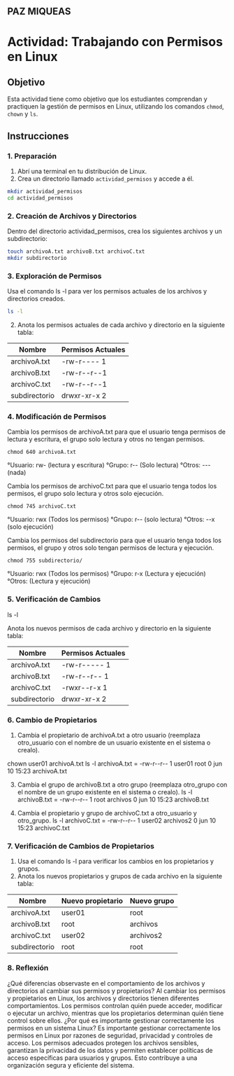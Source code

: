 ## PAZ MIQUEAS
# Actividad: Trabajando con Permisos en Linux

## Objetivo

Esta actividad tiene como objetivo que los estudiantes comprendan y practiquen la gestión de permisos en Linux, utilizando los comandos `chmod`, `chown` y `ls`.

## Instrucciones

### 1. Preparación

1. Abrí una terminal en tu distribución de Linux.
2. Crea un directorio llamado `actividad_permisos` y accede a él.

```sh
mkdir actividad_permisos
cd actividad_permisos
```
### 2. Creación de Archivos y Directorios
Dentro del directorio actividad_permisos, crea los siguientes archivos y un subdirectorio:
```sh
touch archivoA.txt archivoB.txt archivoC.txt
mkdir subdirectorio
```
### 3. Exploración de Permisos
Usa el comando ls -l para ver los permisos actuales de los archivos y directorios creados.
```sh
ls -l
```
2. Anota los permisos actuales de cada archivo y directorio en la siguiente tabla:

| **Nombre**      | **Permisos Actuales** |
|-----------------|-----------------|
| archivoA.txt	  | -rw-r---- 1     |
| archivoB.txt    | -rw-r--r--1     |
| archivoC.txt    | -rw-r--r--1     |
| subdirectorio   | drwxr-xr-x 2    |

### 4. Modificación de Permisos
Cambia los permisos de archivoA.txt para que el usuario tenga permisos de lectura y escritura, el grupo solo lectura y otros no tengan permisos.

    chmod 640 archivoA.txt
°Usuario: rw- (lectura y escritura)
°Grupo: r-- (Solo lectura)
°Otros: --- (nada)

Cambia los permisos de archivoC.txt para que el usuario tenga todos los permisos, el grupo solo lectura y otros solo ejecución.

    chmod 745 archivoC.txt
°Usuario: rwx (Todos los permisos)
°Grupo: r-- (solo lectura)
°Otros: --x (solo ejecución)

Cambia los permisos del subdirectorio para que el usuario tenga todos los permisos, el grupo y otros solo tengan permisos de lectura y ejecución.

    chmod 755 subdirectorio/
°Usuario: rwx (Todos los permisos)
°Grupo: r-x (Lectura y ejecución)
°Otros: (Lectura y ejecución)

### 5. Verificación de Cambios

ls -l

Anota los nuevos permisos de cada archivo y directorio en la siguiente tabla:

| **Nombre**      | **Permisos Actuales** |
|-----------------|-----------------|
| archivoA.txt	  | -rw-r----- 1    |
| archivoB.txt    | -rw-r--r-- 1    |
| archivoC.txt    | -rwxr--r-x 1    |
| subdirectorio   |  drwxr-xr-x 2   |

### 6. Cambio de Propietarios
1. Cambia el propietario de archivoA.txt a otro usuario (reemplaza otro_usuario con el nombre de un usuario existente en el sistema o crealo).

chown user01 archivoA.txt
ls -l archivoA.txt =
    -rw-r--r-- 1 user01 root 0 jun 10 15:23 archivoA.txt

3. Cambia el grupo de archivoB.txt a otro grupo (reemplaza otro_grupo con el nombre de un grupo existente en el sistema o crealo).
ls -l archivoB.txt =
    -rw-r--r-- 1 root archivos 0 jun 10 15:23 archivoB.txt

5. Cambia el propietario y grupo de archivoC.txt a otro_usuario y otro_grupo.
ls -l archivoC.txt =
    -rw-r--r-- 1 user02 archivos2 0 jun 10 15:23 archivoC.txt

### 7. Verificación de Cambios de Propietarios
1. Usa el comando ls -l para verificar los cambios en los propietarios y grupos.
2. Anota los nuevos propietarios y grupos de cada archivo en la siguiente tabla:

| **Nombre**      | **Nuevo propietario** | **Nuevo grupo**|
|-----------------|-----------------|-----------------------|
| archivoA.txt	  |    user01       |      root             |
| archivoB.txt    |     root        |     archivos          |
| archivoC.txt    |    user02       |    archivos2          |
| subdirectorio   |     root        |      root             |

### 8. Reflexión
¿Qué diferencias observaste en el comportamiento de los archivos y directorios al cambiar sus permisos y propietarios?
    Al cambiar los permisos y propietarios en Linux, los archivos y directorios tienen diferentes comportamientos. Los permisos controlan quién puede acceder, modificar o ejecutar un archivo, mientras que los propietarios determinan quién tiene control sobre ellos.
¿Por qué es importante gestionar correctamente los permisos en un sistema Linux?
    Es importante gestionar correctamente los permisos en Linux por razones de seguridad, privacidad y controles de acceso. Los permisos adecuados protegen los archivos sensibles, garantizan la privacidad de los datos y permiten establecer políticas de acceso específicas para usuarios y grupos. Esto contribuye a una organización segura y eficiente del sistema.
